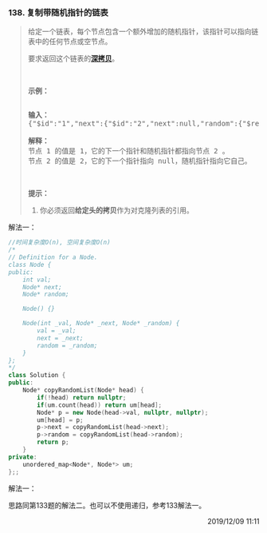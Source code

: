 ### 138. 复制带随机指针的链表

> <div class="notranslate"><p>给定一个链表，每个节点包含一个额外增加的随机指针，该指针可以指向链表中的任何节点或空节点。</p>
> 
> <p>要求返回这个链表的<strong><a href="https://baike.baidu.com/item/深拷贝/22785317?fr=aladdin">深拷贝</a></strong>。&nbsp;</p>
> 
> <p>&nbsp;</p>
> 
> <p><strong>示例：</strong></p>
> 
> <p><strong><img src="https://assets.leetcode-cn.com/aliyun-lc-upload/uploads/2019/02/23/1470150906153-2yxeznm.png" alt=""></strong></p>
> 
> <pre><strong>输入：
> </strong>{"$id":"1","next":{"$id":"2","next":null,"random":{"$ref":"2"},"val":2},"random":{"$ref":"2"},"val":1}
> 
> <strong>解释：
> </strong>节点 1 的值是 1，它的下一个指针和随机指针都指向节点 2 。
> 节点 2 的值是 2，它的下一个指针指向 null，随机指针指向它自己。
> </pre>
> 
> <p>&nbsp;</p>
> 
> <p><strong>提示：</strong></p>
> 
> <ol>
> 	<li>你必须返回<strong>给定头的拷贝</strong>作为对克隆列表的引用。</li>
> </ol>
> </div>

解法一：
```cpp
//时间复杂度O(n), 空间复杂度O(n)
/*
// Definition for a Node.
class Node {
public:
    int val;
    Node* next;
    Node* random;

    Node() {}

    Node(int _val, Node* _next, Node* _random) {
        val = _val;
        next = _next;
        random = _random;
    }
};
*/
class Solution {
public:
    Node* copyRandomList(Node* head) {
        if(!head) return nullptr;
        if(um.count(head)) return um[head];
        Node* p = new Node(head->val, nullptr, nullptr);
        um[head] = p;
        p->next = copyRandomList(head->next);
        p->random = copyRandomList(head->random);
        return p;
    }
private:
    unordered_map<Node*, Node*> um;
};;
```

解法一：

思路同第133题的解法二。也可以不使用递归，参考133解法一。

<div style="text-align: right"> 2019/12/09 11:11 </div>
